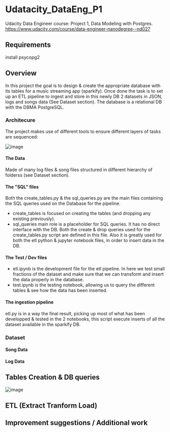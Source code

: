 # Udatacity_DataEng_P1
Udacity Data Engineer course:  Project 1, Data Modeling with Postgres.
https://www.udacity.com/course/data-engineer-nanodegree--nd027 

## Requirements
install psycopg2

## Overview

In this project the goal is to design & create the appropriate database with its tables for a music streaming app (sparkify).
Once done the task is to set up an ETL pipeline to ingest and store in this newly DB 2 datasets in JSON, logs and songs data (See Dataset section).
The database is a relational DB with the DBMA PostgreSQL.

### Architecure

The project makes use of different tools to ensure different layers of tasks are sequenced:

![image](https://user-images.githubusercontent.com/32632731/141261265-be91badd-8aca-4c2d-b448-895ef4b9f2d4.png)


#### The Data
Made of many log files & song files structured in different hierarchy of folderss (see Dataset section).

#### The "SQL" files
Both the create_tables.py & the sql_queries.py are the main files containing the SQL queries used on the Database for the pipeline.
- create_tables is focused on creating the tables (and dropping any existing previously).
- sql_queries main role is a placeholder for SQL queries. It has no direct interface with the DB. Both the create & drop queries used for the create_tables.py script are defined in this file. Also it is greatly used for both the etl python & jupyter notebook files, in order to insert data in the DB.

#### The Test / Dev files

- etl.ipynb is the development file for the etl pipeline. In here we test small fractions of the dataset and make sure that we can transform and insert the data properly in the database.
- test.ipynb is the testing notebook, allowing us to query the different tables & see how the data has been inserted.

#### The ingestion pipeline

etl.py is in a way the final result, picking up most of what has been developped & tested in the 2 notebooks, this script execute inserts of all the dataset available in the sparkify DB.

### Dataset

#### Song Data

#### Log Data

## Tables Creation & DB queries

![image](https://user-images.githubusercontent.com/32632731/141192328-6a415d71-9bb5-4c78-95c7-ee628d0c8041.png)

## ETL (Extract Tranform Load)

## Improvement suggestions / Additional work
